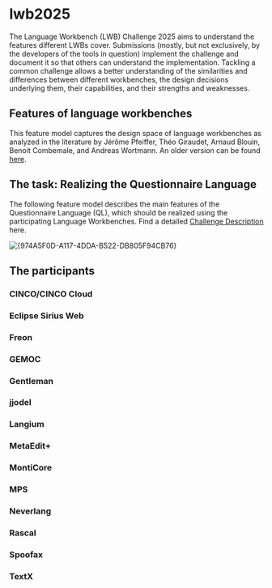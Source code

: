 # lwb2025

The Language Workbench (LWB) Challenge 2025 aims to understand the features different LWBs cover.
Submissions (mostly, but not exclusively, by the developers of the tools in question) implement the challenge and document it so that others can understand the implementation. Tackling a common challenge allows a better understanding of the similarities and differences between different workbenches, the design decisions underlying them, their capabilities, and their strengths and weaknesses.

## Features of language workbenches

This feature model captures the design space of language workbenches as analyzed in the literature by Jérôme Pfeiffer, Théo Giraudet, Arnaud Blouin, Benoit Combemale, and Andreas Wortmann. An older version can be found [here](https://doi.org/10.1016/j.cl.2015.08.007).



## The task: Realizing the Questionnaire Language

The following feature model describes the main features of the Questionnaire Language (QL), which should be realized using the participating Language Workbenches. Find a detailed [Challenge Description](https://github.com/judithmichael/lwb25/blob/main/ChallengeTask.pdf) here.


![{974A5F0D-A117-4DDA-B522-DB805F94CB76}](https://github.com/user-attachments/assets/d9e28b78-1042-4eb9-a698-32b44a668bc7)


## The participants

### CINCO/CINCO Cloud 

### Eclipse Sirius Web

### Freon

### GEMOC 

### Gentleman

### jjodel 

### Langium 

### MetaEdit+

### MontiCore 

### MPS 

### Neverlang

### Rascal

### Spoofax 

### TextX
